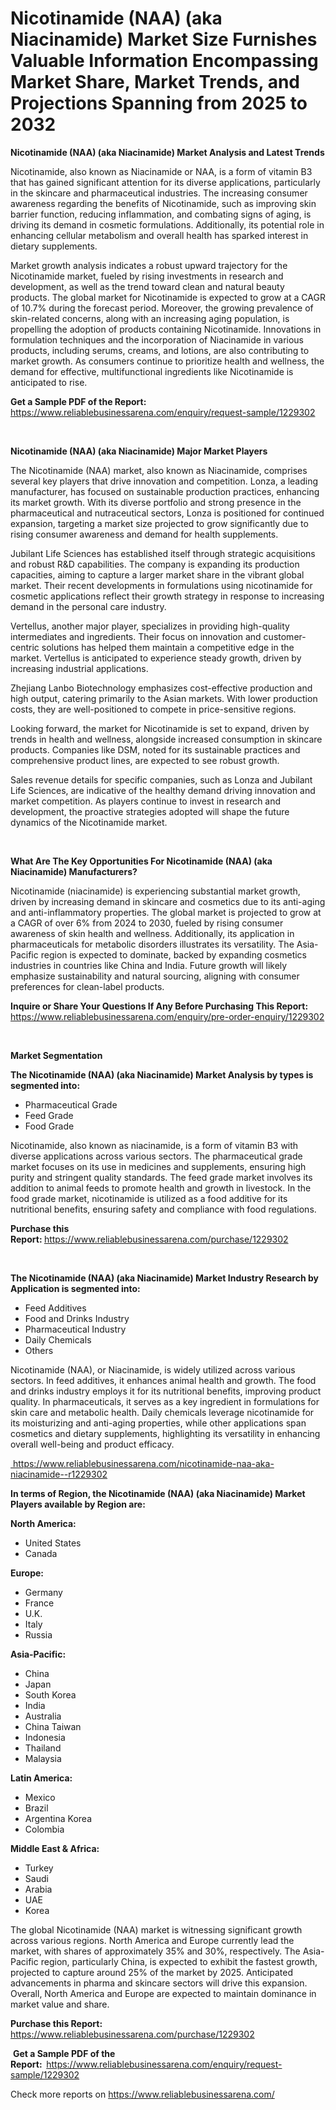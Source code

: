 <p><h1>Nicotinamide (NAA) (aka Niacinamide) Market Size Furnishes Valuable Information Encompassing Market Share, Market Trends, and Projections Spanning from 2025 to 2032</h1></p><p><strong>Nicotinamide (NAA) (aka Niacinamide) Market Analysis and Latest Trends</strong></p>
<p><p>Nicotinamide, also known as Niacinamide or NAA, is a form of vitamin B3 that has gained significant attention for its diverse applications, particularly in the skincare and pharmaceutical industries. The increasing consumer awareness regarding the benefits of Nicotinamide, such as improving skin barrier function, reducing inflammation, and combating signs of aging, is driving its demand in cosmetic formulations. Additionally, its potential role in enhancing cellular metabolism and overall health has sparked interest in dietary supplements.</p><p>Market growth analysis indicates a robust upward trajectory for the Nicotinamide market, fueled by rising investments in research and development, as well as the trend toward clean and natural beauty products. The global market for Nicotinamide is expected to grow at a CAGR of 10.7% during the forecast period. Moreover, the growing prevalence of skin-related concerns, along with an increasing aging population, is propelling the adoption of products containing Nicotinamide. Innovations in formulation techniques and the incorporation of Niacinamide in various products, including serums, creams, and lotions, are also contributing to market growth. As consumers continue to prioritize health and wellness, the demand for effective, multifunctional ingredients like Nicotinamide is anticipated to rise.</p></p>
<p><strong>Get a Sample PDF of the Report:&nbsp;</strong> <a href="https://www.reliablebusinessarena.com/enquiry/request-sample/1229302?utm_campaign=3292&utm_medium=2&utm_source=Github&utm_content=ia&utm_term=26032025&utm_id=nicotinamide-naa-aka-niacinamide">https://www.reliablebusinessarena.com/enquiry/request-sample/1229302</a></p>
<p>&nbsp;</p>
<p><strong>Nicotinamide (NAA) (aka Niacinamide) Major Market Players</strong></p>
<p><p>The Nicotinamide (NAA) market, also known as Niacinamide, comprises several key players that drive innovation and competition. Lonza, a leading manufacturer, has focused on sustainable production practices, enhancing its market growth. With its diverse portfolio and strong presence in the pharmaceutical and nutraceutical sectors, Lonza is positioned for continued expansion, targeting a market size projected to grow significantly due to rising consumer awareness and demand for health supplements.</p><p>Jubilant Life Sciences has established itself through strategic acquisitions and robust R&D capabilities. The company is expanding its production capacities, aiming to capture a larger market share in the vibrant global market. Their recent developments in formulations using nicotinamide for cosmetic applications reflect their growth strategy in response to increasing demand in the personal care industry.</p><p>Vertellus, another major player, specializes in providing high-quality intermediates and ingredients. Their focus on innovation and customer-centric solutions has helped them maintain a competitive edge in the market. Vertellus is anticipated to experience steady growth, driven by increasing industrial applications.</p><p>Zhejiang Lanbo Biotechnology emphasizes cost-effective production and high output, catering primarily to the Asian markets. With lower production costs, they are well-positioned to compete in price-sensitive regions.</p><p>Looking forward, the market for Nicotinamide is set to expand, driven by trends in health and wellness, alongside increased consumption in skincare products. Companies like DSM, noted for its sustainable practices and comprehensive product lines, are expected to see robust growth. </p><p>Sales revenue details for specific companies, such as Lonza and Jubilant Life Sciences, are indicative of the healthy demand driving innovation and market competition. As players continue to invest in research and development, the proactive strategies adopted will shape the future dynamics of the Nicotinamide market.</p></p>
<p>&nbsp;</p>
<p><strong>What Are The Key Opportunities For Nicotinamide (NAA) (aka Niacinamide) Manufacturers?</strong></p>
<p><p>Nicotinamide (niacinamide) is experiencing substantial market growth, driven by increasing demand in skincare and cosmetics due to its anti-aging and anti-inflammatory properties. The global market is projected to grow at a CAGR of over 6% from 2024 to 2030, fueled by rising consumer awareness of skin health and wellness. Additionally, its application in pharmaceuticals for metabolic disorders illustrates its versatility. The Asia-Pacific region is expected to dominate, backed by expanding cosmetics industries in countries like China and India. Future growth will likely emphasize sustainability and natural sourcing, aligning with consumer preferences for clean-label products.</p></p>
<p><strong>Inquire or Share Your Questions If Any Before Purchasing This Report:</strong> <a href="https://www.reliablebusinessarena.com/enquiry/pre-order-enquiry/1229302?utm_campaign=3292&utm_medium=2&utm_source=Github&utm_content=ia&utm_term=26032025&utm_id=nicotinamide-naa-aka-niacinamide">https://www.reliablebusinessarena.com/enquiry/pre-order-enquiry/1229302</a></p>
<p>&nbsp;</p>
<p><strong>Market Segmentation</strong></p>
<p><strong>The Nicotinamide (NAA) (aka Niacinamide) Market Analysis by types is segmented into:</strong></p>
<p><ul><li>Pharmaceutical Grade</li><li>Feed Grade</li><li>Food Grade</li></ul></p>
<p><p>Nicotinamide, also known as niacinamide, is a form of vitamin B3 with diverse applications across various sectors. The pharmaceutical grade market focuses on its use in medicines and supplements, ensuring high purity and stringent quality standards. The feed grade market involves its addition to animal feeds to promote health and growth in livestock. In the food grade market, nicotinamide is utilized as a food additive for its nutritional benefits, ensuring safety and compliance with food regulations.</p></p>
<p><strong>Purchase this Report:&nbsp;</strong><a href="https://www.reliablebusinessarena.com/purchase/1229302?utm_campaign=3292&utm_medium=2&utm_source=Github&utm_content=ia&utm_term=26032025&utm_id=nicotinamide-naa-aka-niacinamide">https://www.reliablebusinessarena.com/purchase/1229302</a></p>
<p>&nbsp;</p>
<p><strong>The Nicotinamide (NAA) (aka Niacinamide) Market Industry Research by Application is segmented into:</strong></p>
<p><ul><li>Feed Additives</li><li>Food and Drinks Industry</li><li>Pharmaceutical Industry</li><li>Daily Chemicals</li><li>Others</li></ul></p>
<p><p>Nicotinamide (NAA), or Niacinamide, is widely utilized across various sectors. In feed additives, it enhances animal health and growth. The food and drinks industry employs it for its nutritional benefits, improving product quality. In pharmaceuticals, it serves as a key ingredient in formulations for skin care and metabolic health. Daily chemicals leverage nicotinamide for its moisturizing and anti-aging properties, while other applications span cosmetics and dietary supplements, highlighting its versatility in enhancing overall well-being and product efficacy.</p></p>
<p><a href="https://www.reliablebusinessarena.com/nicotinamide-naa-aka-niacinamide--r1229302?utm_campaign=3292&utm_medium=2&utm_source=Github&utm_content=ia&utm_term=26032025&utm_id=nicotinamide-naa-aka-niacinamide">&nbsp;https://www.reliablebusinessarena.com/nicotinamide-naa-aka-niacinamide--r1229302</a></p>
<p><strong>In terms of Region, the Nicotinamide (NAA) (aka Niacinamide) Market Players available by Region are:</strong></p>
<p>
    <p> <strong> North America: </strong>
        <ul>
            <li>United States</li>
            <li>Canada</li>
        </ul>
        </p> 
    <p> <strong> Europe: </strong>
        <ul>
            <li>Germany</li>
            <li>France</li>
            <li>U.K.</li>
            <li>Italy</li>
            <li>Russia</li>
        </ul>
        </p> 
    <p> <strong> Asia-Pacific: </strong>
        <ul>
            <li>China</li>
            <li>Japan</li>
            <li>South Korea</li>
            <li>India</li>
            <li>Australia</li>
            <li>China Taiwan</li>
            <li>Indonesia</li>
            <li>Thailand</li>
            <li>Malaysia</li>
        </ul>
        </p> 
    <p> <strong> Latin America: </strong>
        <ul>
            <li>Mexico</li>
            <li>Brazil</li>
            <li>Argentina Korea</li>
            <li>Colombia</li>
        </ul>
        </p> 
    <p> <strong> Middle East & Africa: </strong>
        <ul>
            <li>Turkey</li>
            <li>Saudi</li>
            <li>Arabia</li>
            <li>UAE</li>
            <li>Korea</li>
        </ul>
    </p>
    </p>
<p><p>The global Nicotinamide (NAA) market is witnessing significant growth across various regions. North America and Europe currently lead the market, with shares of approximately 35% and 30%, respectively. The Asia-Pacific region, particularly China, is expected to exhibit the fastest growth, projected to capture around 25% of the market by 2025. Anticipated advancements in pharma and skincare sectors will drive this expansion. Overall, North America and Europe are expected to maintain dominance in market value and share.</p></p>
<p><strong>Purchase this Report: </strong><a href="https://www.reliablebusinessarena.com/purchase/1229302?utm_campaign=3292&utm_medium=2&utm_source=Github&utm_content=ia&utm_term=26032025&utm_id=nicotinamide-naa-aka-niacinamide">https://www.reliablebusinessarena.com/purchase/1229302</a></p>
<p>&nbsp;<strong>Get a Sample PDF of the Report:&nbsp;&nbsp;</strong><a href="https://www.reliablebusinessarena.com/enquiry/request-sample/1229302?utm_campaign=3292&utm_medium=2&utm_source=Github&utm_content=ia&utm_term=26032025&utm_id=nicotinamide-naa-aka-niacinamide">https://www.reliablebusinessarena.com/enquiry/request-sample/1229302</a></p>
<p><strong></strong></p>
<p>Check more reports on <a href="https://www.reliablebusinessarena.com/?utm_campaign=3292&utm_medium=2&utm_source=Github&utm_content=ia&utm_term=26032025&utm_id=nicotinamide-naa-aka-niacinamide">https://www.reliablebusinessarena.com/</a></p>